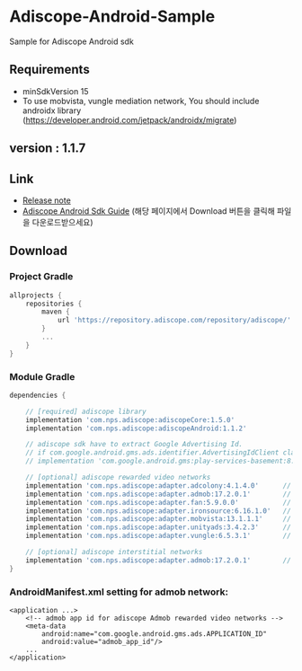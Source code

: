 # Adiscope-Android-Sample
Sample for Adiscope Android sdk


## Requirements
- minSdkVersion 15
- To use mobvista, vungle mediation network, You should include androidx library (https://developer.android.com/jetpack/androidx/migrate)

## version : 1.1.7

## Link
- [Release note](https://github.com/adiscope/Adiscope-Android-Sample/wiki/release_note)
- [Adiscope Android Sdk Guide](https://github.com/adiscope/Adiscope-Android-Sample/tree/master/doc/AdiscopeAndroidSdk_guide.pdf) (해당 페이지에서 Download 버튼을 클릭해 파일을 다운로드받으세요)

## Download

### Project Gradle
```gradle
allprojects {
    repositories {
        maven {
            url 'https://repository.adiscope.com/repository/adiscope/'
        }
        ...
    }
}
```

### Module Gradle
```gradle
dependencies {

    // [required] adiscope library
    implementation 'com.nps.adiscope:adiscopeCore:1.5.0'
    implementation 'com.nps.adiscope:adiscopeAndroid:1.1.2'

    // adiscope sdk have to extract Google Advertising Id.
    // if com.google.android.gms.ads.identifier.AdvertisingIdClient class is not included in your app, uncomment following code
    // implementation 'com.google.android.gms:play-services-basement:8.3.0'

    // [optional] adiscope rewarded video networks
    implementation 'com.nps.adiscope:adapter.adcolony:4.1.4.0'      // adcolony
    implementation 'com.nps.adiscope:adapter.admob:17.2.0.1'        // admob (use play-services-ads:17.2.0 dependency)
    implementation 'com.nps.adiscope:adapter.fan:5.9.0.0'           // fan
    implementation 'com.nps.adiscope:adapter.ironsource:6.16.1.0'   // ironsource
    implementation 'com.nps.adiscope:adapter.mobvista:13.1.1.1'     // mobvista (use androidx)
    implementation 'com.nps.adiscope:adapter.unityads:3.4.2.3'      // unityads
    implementation 'com.nps.adiscope:adapter.vungle:6.5.3.1'        // vungle (use androidx)

    // [optional] adiscope interstitial networks
    implementation 'com.nps.adiscope:adapter.admob:17.2.0.1'        // admob (use play-services-ads:17.2.0 dependency)
}
```

### AndroidManifest.xml setting for admob network:
```
<application ...>
    <!-- admob app id for adiscope Admob rewarded video networks -->
    <meta-data
        android:name="com.google.android.gms.ads.APPLICATION_ID"
        android:value="admob_app_id"/>
    ...
</application>
```


